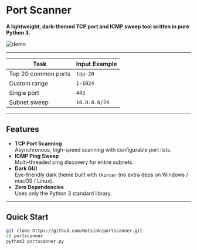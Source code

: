 # Port Scanner  
**A lightweight, dark-themed TCP port and ICMP sweep tool written in pure Python 3.**

![demo](https://user-images.githubusercontent.com/YOU/REPO/demo.gif)

---

| Task                | Input Example |
| ------------------- | ------------- |
| Top 20 common ports | `top-20`      |
| Custom range        | `1-1024`      |
| Single port         | `443`         |
| Subnet sweep        | `10.0.0.0/24` |

---

## Features
- **TCP Port Scanning**  
  Asynchronous, high-speed scanning with configurable port lists.
- **ICMP Ping Sweep**  
  Multi-threaded ping discovery for entire subnets.
- **Dark GUI**  
  Eye-friendly dark theme built with `tkinter` (no extra deps on Windows / macOS / Linux).
- **Zero Dependencies**  
  Uses only the Python 3 standard library.

---

## Quick Start

```bash
git clone https://github.com/Notsink/portscanner.git
cd portscanner
python3 portscanner.py
